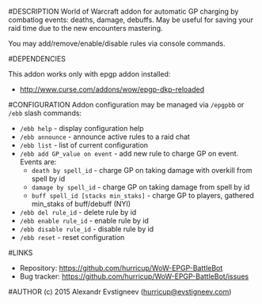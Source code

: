 #DESCRIPTION
World of Warcraft addon for automatic GP charging by combatlog events: deaths,
damage, debuffs. May be useful for saving your raid time due to the new 
encounters mastering.

You may add/remove/enable/disable rules via console commands.

#DEPENDENCIES

This addon works only with epgp addon installed:

* http://www.curse.com/addons/wow/epgp-dkp-reloaded

#CONFIGURATION
Addon configuration may be managed via `/epgpbb` or `/ebb` slash commands:

* `/ebb help` - display configuration help 
* `/ebb announce` - announce active rules to a raid chat
* `/ebb list` - list of current configuration
* `/ebb add GP_value on event` - add new rule to charge GP on event. Events are:
  * `death by spell_id` - charge GP on taking damage with overkill from spell by id
  * `damage by spell_id` - charge GP on taking damage from spell by id
  * `buff spell_id [stacks min_staks]` - charge GP to players, gathered min_staks of buff/debuff (NYI)
* `/ebb del rule_id` - delete rule by id
* `/ebb enable rule_id` - enable rule by id
* `/ebb disable rule_id` - disable rule by id
* `/ebb reset` - reset configuration

#LINKS
* Repository: https://github.com/hurricup/WoW-EPGP-BattleBot
* Bug tracker: https://github.com/hurricup/WoW-EPGP-BattleBot/issues

#AUTHOR
(c) 2015 Alexandr Evstigneev (hurricup@evstigneev.com)
